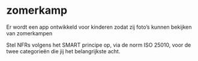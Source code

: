 # zomerkamp

Er wordt een app ontwikkeld voor kinderen zodat zij foto’s kunnen bekijken van zomerkampen

Stel NFRs volgens het SMART principe op, via de norm ISO 25010, voor de twee categorieën die jij het belangrijkste acht.